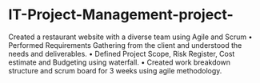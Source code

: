 # IT-Project-Management-project-
Created a restaurant website with a diverse team using Agile and Scrum
•	Performed Requirements Gathering from the client and understood the needs and deliverables.
•	Defined Project Scope, Risk Register, Cost estimate and Budgeting using waterfall.
•	Created work breakdown structure and scrum board for 3 weeks using agile methodology. 

